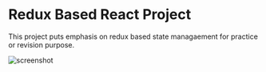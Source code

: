 # Redux Based React Project

This project puts emphasis on redux based state managaement for practice or revision purpose.

![screenshot](ss.png)